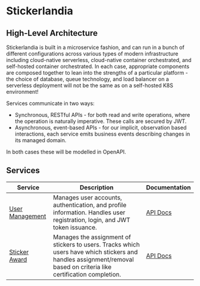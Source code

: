 # Stickerlandia

## High-Level Architecture
Stickerlandia is built in a microservice fashion, and can run in a bunch of different configurations across various types of modern infrastructure including cloud-native serverless, cloud-native container orchestrated, and self-hosted container orchestrated. In each case, appropriate components are composed together to lean into the strengths of a particular platform - the choice of database, queue technology, and load balancer on a serverless deployment will not be the same as on a self-hosted K8S environment!

Services communicate in two ways:

* Synchronous, RESTful APIs - for both read and write operations, where the operation is naturally imperative. These calls are secured by JWT. 
* Asynchronous, event-based APIs - for our implicit, observation based interactions, each service emits business events describing changes in its managed domain.

In both cases these will be modelled in OpenAPI. 

## Services

| Service | Description | Documentation |
|---------|-------------|---------------|
| [User Management](./user-management/) | Manages user accounts, authentication, and profile information. Handles user registration, login, and JWT token issuance. | [API Docs](./user-management/docs/api.json) |
| [Sticker Award](./sticker-award/) | Manages the assignment of stickers to users. Tracks which users have which stickers and handles assignment/removal based on criteria like certification completion. | [API Docs](./sticker-award/docs/api.json) |

